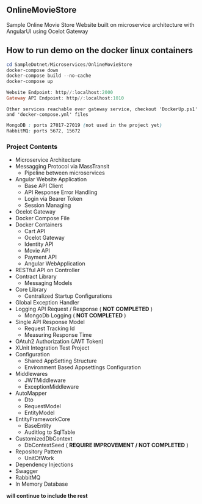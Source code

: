 ## OnlineMovieStore
Sample Online Movie Store Website built on microservice architecture with AngularUI using Ocelot Gateway

## How to run demo on the docker linux containers
``` powershell
cd SampleDotnet/Microservices/OnlineMovieStore
docker-compose down
docker-compose build --no-cache
docker-compose up

Website Endpoint: http//:localhost:2000
Gateway API Endpoint: http//:localhost:1010
```

```
Other services reachable over gateway service, checkout 'DockerUp.ps1' and 'docker-compose.yml' files
```

``` css
MongoDB : ports 27017-27019 (not used in the project yet)
RabbitMQ: ports 5672, 15672
```


### Project Contents
- Microservice Architecture 
- Messagging Protocol via MassTransit
  - Pipeline between microservices
- Angular Website Application
  - Base API Client
  - API Response Error Handling
  - Login via Bearer Token
  - Session Managing
- Ocelot Gateway
- Docker Compose File
- Docker Containers
  - Cart API
  - Ocelot Gateway
  - Identity API
  - Movie API
  - Payment API
  - Angular WebApplication
- RESTful API on Controller
- Contract Library
  - Messaging Models
- Core Library
  - Centralized Startup Configurations 
- Global Exception Handler
- Logging API Request / Response ( **NOT COMPLETED** )
  - MongoDb Logging ( **NOT COMPLETED** )
- Single API Response Model
  - Request Tracking Id
  - Measuring Response Time
- OAtuh2 Authorization (JWT Token)
- XUnit Integration Test Project
- Configuration
  - Shared AppSetting Structure
  - Environment Based Appsettings Configuration
- Middlewares
  - JWTMiddleware
  - ExceptionMiddleware
- AutoMapper
  - Dto
  - RequestModel
  - EntityModel
- EntityFrameworkCore
  - BaseEntity
  - Auditlog to SqlTable
- CustomizedDbContext
  - DbContextSeed ( **REQUIRE IMPROVEMENT / NOT COMPLETED** )
- Repository Pattern
  - UnitOfWork
- Dependency Injections
- Swagger
- RabbitMQ
- In Memory Database

**will continue to include the rest**

